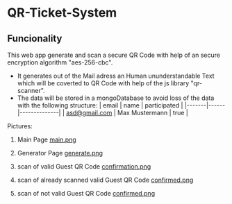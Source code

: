 # QR-Ticket-System

## Funcionality
This web app generate and scan a secure QR Code with help of an secure encryption algorithm "aes-256-cbc".
- It generates out of the Mail adress an Human ununderstandable Text which will be coverted to QR Code with help of the js library "qr-scanner".
- The data will be stored in a mongoDatabase to avoid loss of the data with the following structure:
| email | name | participated |
|-------|------|--------------|
| asd@gmail.com | Max Mustermann | true |

Pictures:
1. Main Page
[main.png](examples/main.png)

2. Generator Page
[generate.png](examples/generate.png)

3. scan of valid Guest QR Code
[confirmation.png](examples/confirmation.png)

4. scan of already scanned valid Guest QR Code
[confirmed.png](example/confirmed.png)

5. scan of not valid Guest QR Code
[confirmed.png](example/not-valid.png)

